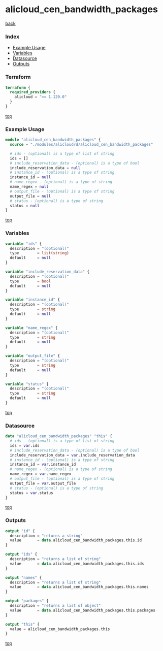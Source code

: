 # alicloud_cen_bandwidth_packages

[back](../alicloud.md)

### Index

- [Example Usage](#example-usage)
- [Variables](#variables)
- [Datasource](#datasource)
- [Outputs](#outputs)

### Terraform

```terraform
terraform {
  required_providers {
    alicloud = ">= 1.120.0"
  }
}
```

[top](#index)

### Example Usage

```terraform
module "alicloud_cen_bandwidth_packages" {
  source = "./modules/alicloud/d/alicloud_cen_bandwidth_packages"

  # ids - (optional) is a type of list of string
  ids = []
  # include_reservation_data - (optional) is a type of bool
  include_reservation_data = null
  # instance_id - (optional) is a type of string
  instance_id = null
  # name_regex - (optional) is a type of string
  name_regex = null
  # output_file - (optional) is a type of string
  output_file = null
  # status - (optional) is a type of string
  status = null
}
```

[top](#index)

### Variables

```terraform
variable "ids" {
  description = "(optional)"
  type        = list(string)
  default     = null
}

variable "include_reservation_data" {
  description = "(optional)"
  type        = bool
  default     = null
}

variable "instance_id" {
  description = "(optional)"
  type        = string
  default     = null
}

variable "name_regex" {
  description = "(optional)"
  type        = string
  default     = null
}

variable "output_file" {
  description = "(optional)"
  type        = string
  default     = null
}

variable "status" {
  description = "(optional)"
  type        = string
  default     = null
}
```

[top](#index)

### Datasource

```terraform
data "alicloud_cen_bandwidth_packages" "this" {
  # ids - (optional) is a type of list of string
  ids = var.ids
  # include_reservation_data - (optional) is a type of bool
  include_reservation_data = var.include_reservation_data
  # instance_id - (optional) is a type of string
  instance_id = var.instance_id
  # name_regex - (optional) is a type of string
  name_regex = var.name_regex
  # output_file - (optional) is a type of string
  output_file = var.output_file
  # status - (optional) is a type of string
  status = var.status
}
```

[top](#index)

### Outputs

```terraform
output "id" {
  description = "returns a string"
  value       = data.alicloud_cen_bandwidth_packages.this.id
}

output "ids" {
  description = "returns a list of string"
  value       = data.alicloud_cen_bandwidth_packages.this.ids
}

output "names" {
  description = "returns a list of string"
  value       = data.alicloud_cen_bandwidth_packages.this.names
}

output "packages" {
  description = "returns a list of object"
  value       = data.alicloud_cen_bandwidth_packages.this.packages
}

output "this" {
  value = alicloud_cen_bandwidth_packages.this
}
```

[top](#index)